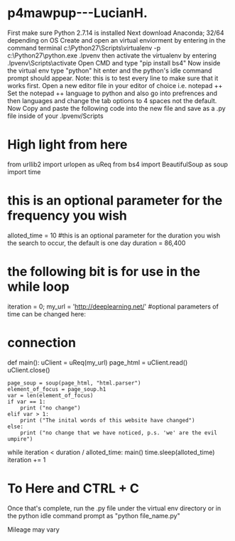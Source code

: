 # p4mawpup---LucianH.

First make sure Python 2.7.14 is installed 
Next download Anaconda; 32/64 depending on OS 
Create and open an virtual enviorment by entering in the command terminal c:\Python27\Scripts\virtualenv -p c:\Python27\python.exe .lpvenv
then activate the virtualenv by entering .lpvenv\Scripts\activate 
Open CMD and type "pip install bs4"
Now inside the virtual env type "python" hit enter and the python's idle command prompt should appear.
Note: this is to test every line to make sure that it works first. 
Open a new editor file in your editor of choice i.e. notepad ++
Set the notepad ++ language to python and also go into prefrences and then languages and change the tab options to 4 spaces not the default.
Now Copy and paste the following code into the new file and save as a .py file inside of your .lpvenv/Scripts

# High light from here 
from urllib2 import urlopen as uReq
from bs4 import BeautifulSoup as soup
import time 

# this is an optional parameter for the frequency you wish 
alloted_time  = 10
#this is an optional parameter for the duration you wish the search to occur, the default is one day
duration = 86,400

# the following bit is for use in the while loop 
iteration = 0; 
my_url = 'http://deeplearning.net/'
#optional parameters of time can be changed here:

# connection 
def main():
    uClient = uReq(my_url)
    page_html = uClient.read()
    uClient.close()


    page_soup = soup(page_html, "html.parser")
    element_of_focus = page_soup.h1
    var = len(element_of_focus)
    if var == 1:
        print ("no change")
    elif var > 1:
        print ("The inital words of this website have changed")
    else:
        print ("no change that we have noticed, p.s. 'we' are the evil umpire")
    



while iteration < duration / alloted_time:
    main()
    time.sleep(alloted_time)
    iteration += 1
# To Here and CTRL + C 

Once that's complete, run the .py file under the virtual env directory or in the python idle command prompt as "python file_name.py"

Mileage may vary 
